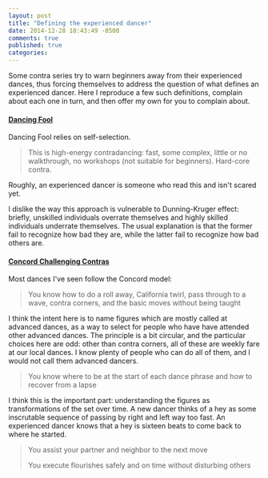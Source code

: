 ```yaml
---
layout: post
title: "Defining the experienced dancer"
date: 2014-12-28 18:43:49 -0500
comments: true
published: true
categories: 
---
```


Some contra series try to warn beginners away from their experienced
dances, thus forcing themselves to address the question of what
defines an experienced dancer.  Here I reproduce a few such
definitions, complain about each one in turn, and then offer my own
for you to complain about.

<!-- More -->

#### [Dancing Fool](http://dancingfool.net/otherdetails.htm)

Dancing Fool relies on self-selection.

> This is high-energy contradancing: fast, some complex, little or no
> walkthrough, no workshops (not suitable for beginners). Hard-core
> contra.

Roughly, an experienced dancer is someone who read this and isn't
scared yet.

I dislike the way this approach is vulnerable to Dunning-Kruger
effect: briefly, unskilled individuals overrate themselves and highly
skilled individuals underrate themselves.  The usual explanation is
that the former fail to recognize how bad they are, while the latter
fail to recognize how bad others are.

#### [Concord Challenging Contras](http://www.tiac.net/~mabaker/challenging-contras.html)

Most dances I've seen follow the Concord model:

> You know how to do a roll away, California twirl, pass through to
> a wave, contra corners, and the basic moves without being taught

I think the intent here is to name figures which are mostly called at
advanced dances, as a way to select for people who have have attended
other advanced dances.  The principle is a bit circular, and the
particular choices here are odd: other than contra corners, all of
these are weekly fare at our local dances.  I know plenty of people
who can do all of them, and I would not call them advanced dancers.

> You know where to be at the start of each dance phrase and how to
> recover from a lapse

I think this is the important part: understanding the figures as
transformations of the set over time.  A new dancer thinks of a hey as
some inscrutable sequence of passing by right and left way too fast.
An experienced dancer knows that a hey is sixteen beats to come back
to where he started.

> You assist your partner and neighbor to the next move
>
> You execute flourishes safely and on time without disturbing others

